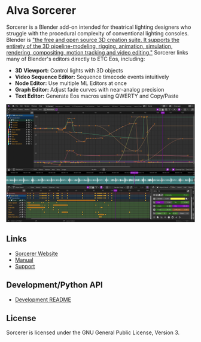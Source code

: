 <!--
Following Blender's lead on this, keeping this short and concise. Seems like a good idea
since this way, we can put all the efforts towards one place, the main website. Previously,
there were issues where the website would be up to date, but this readme was very
different and old, or the other way around. This way there is only one primary communicator 
to maintain.
-->

Alva Sorcerer
==============
Sorcerer is a Blender add-on intended for theatrical lighting designers who struggle with the procedural complexity of conventional lighting consoles. Blender is ["the free and open source 3D creation suite. It supports the entirety of the 3D pipeline-modeling, rigging, animation, simulation, rendering, compositing, motion tracking and video editing."](https://projects.blender.org/blender/blender/) Sorcerer links many of Blender's editors directly to ETC Eos, including:

- **3D Viewport:** Control lights with 3D objects
- **Video Sequence Editor:** Sequence timecode events intuitively
- **Node Editor:** Use multiple ML Editors at once
- **Graph Editor:** Adjust fade curves with near-analog precision
- **Text Editor:** Generate Eos macros using QWERTY and Copy/Paste

![Alva Sorcerer/Blender](images/alva_sorcerer_fcurves.png)

Links
-----
- [Sorcerer Website](https://sorcerer.alvatheaters.com/)
- [Manual](https://alva-sorcerer.readthedocs.io/en/latest/index.html#)
- [Support](https://sorcerer.alvatheaters.com/support)

Development/Python API
-----------------------
- [Development README](https://github.com/Alva-Theaters/Sorcerer/blob/main/DEVELOPERS.md)

License
-------
Sorcerer is licensed under the GNU General Public License, Version 3.
